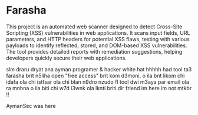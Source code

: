 # Farasha
This project is an automated web scanner designed to detect Cross-Site Scripting (XSS) vulnerabilities in web applications. It scans input fields, URL parameters, and HTTP headers for potential XSS flaws, testing with various payloads to identify reflected, stored, and DOM-based XSS vulnerabilities. The tool provides detailed reports with remediation suggestions, helping developers quickly secure their web applications.



slm draru dryat ana ayman programer & hacker white hat hhhhh had tool ta3 farasha brit n5liha open "free access" brit kom d3moni, o ila bnt likom chi idafa ola chi istfsar ola chi blan n9dro nzudo fl tool dwi m3aya par email ola ra mnhna o ila biti chi w7d i3wnk ola lknti briti dir friend im here im not mtkbr !!


AymanSec was here 


